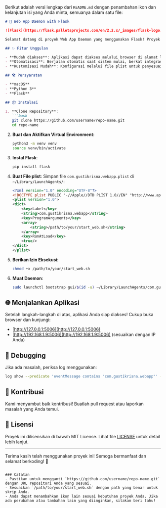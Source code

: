 Berikut adalah versi lengkap dari `README.md` dengan penambahan ikon dan kelanjutan isi yang Anda minta, semuanya dalam satu file:

```markdown
# 🚀 Web App Daemon with Flask

![Flask](https://flask.palletsprojects.com/en/2.2.x/_images/flask-logo.png)

Selamat datang di proyek Web App Daemon yang menggunakan Flask! Proyek ini menyajikan aplikasi web sebagai daemon di macOS, memungkinkan Anda untuk menjalankannya secara otomatis saat sistem dinyalakan.

## ✨ Fitur Unggulan

- **Mudah diakses**: Aplikasi dapat diakses melalui browser di alamat lokal.
- **Otomatisasi**: Berjalan otomatis saat sistem mulai, berkat integrasi dengan LaunchDaemon.
- **Kustomisasi Mudah**: Konfigurasi melalui file plist untuk penyesuaian sederhana.

## 🛠️ Persyaratan

- **macOS**
- **Python 3**
- **Flask**

## 📦 Instalasi

1. **Clone Repository**:
   ```bash
   git clone https://github.com/username/repo-name.git
   cd repo-name
   ```

2. **Buat dan Aktifkan Virtual Environment**:
   ```bash
   python3 -m venv venv
   source venv/bin/activate
   ```

3. **Instal Flask**:
   ```bash
   pip install flask
   ```

4. **Buat File plist**:
   Simpan file `com.gustikrisna.webapp.plist` di `~/Library/LaunchAgents/`:
   ```xml
   <?xml version="1.0" encoding="UTF-8"?>
   <!DOCTYPE plist PUBLIC "-//Apple//DTD PLIST 1.0//EN" "http://www.apple.com/DTDs/PropertyList-1.0.dtd">
   <plist version="1.0">
   <dict>
       <key>Label</key>
       <string>com.gustikrisna.webapp</string>
       <key>ProgramArguments</key>
       <array>
           <string>/path/to/your/start_web.sh</string>
       </array>
       <key>RunAtLoad</key>
       <true/>
   </dict>
   </plist>
   ```

5. **Berikan Izin Eksekusi**:
   ```bash
   chmod +x /path/to/your/start_web.sh
   ```

6. **Muat Daemon**:
   ```bash
   sudo launchctl bootstrap gui/$(id -u) ~/Library/LaunchAgents/com.gustikrisna.webapp.plist
   ```

## 🌐 Menjalankan Aplikasi

Setelah langkah-langkah di atas, aplikasi Anda siap diakses! Cukup buka browser dan kunjungi:
- [http://127.0.0.1:5006](http://127.0.0.1:5006)
- [http://192.168.1.9:5006](http://192.168.1.9:5006) (sesuaikan dengan IP Anda)

## 🐞 Debugging

Jika ada masalah, periksa log menggunakan:
```bash
log show --predicate 'eventMessage contains "com.gustikrisna.webapp"' --info --last 1h
```

## 🤝 Kontribusi

Kami menyambut baik kontribusi! Buatlah pull request atau laporkan masalah yang Anda temui.

## 📜 Lisensi

Proyek ini dilisensikan di bawah MIT License. Lihat file [LICENSE](LICENSE) untuk detail lebih lanjut.

---

Terima kasih telah menggunakan proyek ini! Semoga bermanfaat dan selamat berkoding! 🎉
```

### Catatan
- Pastikan untuk mengganti `https://github.com/username/repo-name.git` dengan URL repositori Anda yang sesuai.
- Sesuaikan `/path/to/your/start_web.sh` dengan path yang benar untuk skrip Anda.
- Anda dapat menambahkan ikon lain sesuai kebutuhan proyek Anda. Jika ada perubahan atau tambahan lain yang diinginkan, silakan beri tahu!